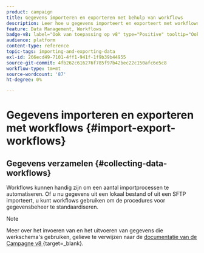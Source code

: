 ```yaml
---
product: campaign
title: Gegevens importeren en exporteren met behulp van workflows
description: Leer hoe u gegevens importeert en exporteert met workflows in Campagne
feature: Data Management, Workflows
badge-v8: label="Ook van toepassing op v8" type="Positive" tooltip="Ook van toepassing op campagne v8"
audience: platform
content-type: reference
topic-tags: importing-and-exporting-data
exl-id: 266ecd49-7101-4ff1-941f-1f9b39b44955
source-git-commit: 4fb262c616276f785f97b42bec22c150afc6e5c8
workflow-type: tm+mt
source-wordcount: '87'
ht-degree: 0%

---
```


# Gegevens importeren en exporteren met workflows {#import-export-workflows}



## Gegevens verzamelen {#collecting-data-workflows}

Workflows kunnen handig zijn om een aantal importprocessen te automatiseren. Of u nu gegevens uit een lokaal bestand of uit een SFTP importeert, u kunt workflows gebruiken om de procedures voor gegevensbeheer te standaardiseren.

>[!NOTE]
>
>Meer over het invoeren van en het uitvoeren van gegevens die werkschema&#39;s gebruiken, gelieve te verwijzen naar de [ documentatie van de Campagne v8 ](https://experienceleague.adobe.com/nl/docs/campaign/campaign-v8/audience/add-profiles/import-profiles){target=_blank}.


<!--
### Use data from a list: Read list {#using-data-from-a-list--read-list}

The data sent in a workflow can come from lists whereby the data has been prepared and structured beforehand.

This list may have been directly created in Adobe Campaign or imported by the **[!UICONTROL Import a list]** option. For more on this option, refer to this [page](../../platform/using/about-generic-imports-exports.md).

For more on using the read list activity in a workflow, refer to [this page](../../workflow/using/read-list.md).

### Load data from a file {#loading-data-from-a-file}

The data processed in a workflow can be extracted from a structured file so that it can be imported into Adobe Campaign.

A description of the loading data activity can be found in the [Data loading (file)](../../workflow/using/data-loading-file.md) section.

Example of structured file to import:

```
lastname;firstname;birthdate;email;crmID
Smith;Hayden;23/05/1989;hayden.smith@example.com;124365
Mars;Daniel;17/11/1987;dannymars@example.com;123545
Smith;Clara;08/02/1989;hayden.smith@example.com;124567
Durance;Allison;15/12/1978;allison.durance@example.com;120987
```

Once data has been collected you can use it in your workflows, for example to enrich a delivery or update the database. For more on this, refer to [this page](../../workflow/using/how-to-use-workflow-data.md).

## Export data {#exporting-data-via-a-workflow}

Workflows can be a useful way to automate some of your export processes or to export precise sets of data after using some of the available data management activities available to transform your data.

Export operations are performed using a **[!UICONTROL Data extraction (file) activity]**. For more on how to configure and use the activity, refer to [this page](../../workflow/using/extraction-file.md).
-->